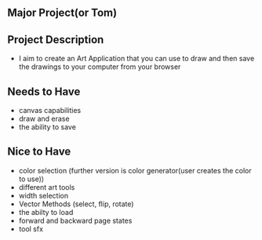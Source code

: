 ## Major Project(or Tom)

## Project Description

- I aim to create an Art Application that you can use to draw and then save the drawings to your computer from your browser

## Needs to Have

- canvas capabilities
- draw and erase
- the ability to save

## Nice to Have

- color selection (further version is color generator(user creates the color to use))
- different art tools
- width selection
- Vector Methods (select, flip, rotate)
- the abilty to load
- forward and backward page states
- tool sfx

